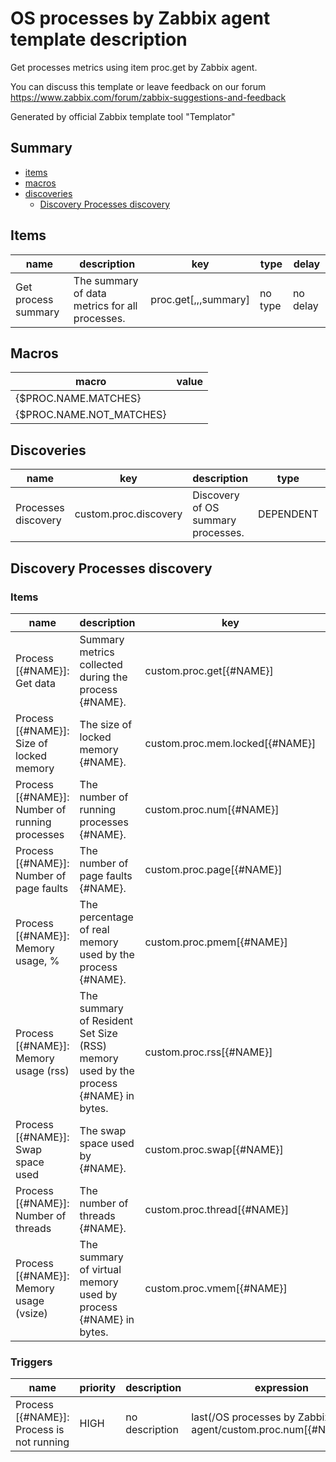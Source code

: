 # OS processes by Zabbix agent template description

Get processes metrics using item proc.get by Zabbix agent.

You can discuss this template or leave feedback on our forum https://www.zabbix.com/forum/zabbix-suggestions-and-feedback

Generated by official Zabbix template tool "Templator"

## Summary
* [items](#items)
* [macros](#macros)
* [discoveries](#discoveries)
  * [Discovery Processes discovery ](#discovery_processes_discovery)

<a name="items"></a>

## Items
| name | description | key | type | delay |
| ------------- |------------- |------------- |------------- |------------- |
| Get process summary | The summary of data metrics for all processes. | proc.get[,,,summary] | no type | no delay |


<a name="macros"></a>

## Macros
| macro | value |
| ------------- |------------- |
| {$PROC.NAME.MATCHES} | <CHANGE VALUE> |
| {$PROC.NAME.NOT_MATCHES} | <CHANGE VALUE> |


<a name="discoveries"></a>

## Discoveries
| name | key | description | type | lifetime | delay |
| ------------- |------------- |------------- |------------- |------------- |------------- |
| Processes discovery | custom.proc.discovery | Discovery of OS summary processes. | DEPENDENT | no lifetime | 0 |


<a name="discovery_processes_discovery"></a>

## Discovery Processes discovery

### Items

| name | description | key | type |
| ------------- |------------- |------------- |------------- |
| Process [{#NAME}]: Get data | Summary metrics collected during the process {#NAME}. | custom.proc.get[{#NAME}] | DEPENDENT |
| Process [{#NAME}]: Size of locked memory | The size of locked memory {#NAME}. | custom.proc.mem.locked[{#NAME}] | DEPENDENT |
| Process [{#NAME}]: Number of running processes | The number of running processes {#NAME}. | custom.proc.num[{#NAME}] | DEPENDENT |
| Process [{#NAME}]: Number of page faults | The number of page faults {#NAME}. | custom.proc.page[{#NAME}] | DEPENDENT |
| Process [{#NAME}]: Memory usage, % | The percentage of real memory used by the process {#NAME}. | custom.proc.pmem[{#NAME}] | DEPENDENT |
| Process [{#NAME}]: Memory usage (rss) | The summary of Resident Set Size (RSS) memory used by the process {#NAME} in bytes. | custom.proc.rss[{#NAME}] | DEPENDENT |
| Process [{#NAME}]: Swap space used | The swap space used by {#NAME}. | custom.proc.swap[{#NAME}] | DEPENDENT |
| Process [{#NAME}]: Number of threads | The number of threads {#NAME}. | custom.proc.thread[{#NAME}] | DEPENDENT |
| Process [{#NAME}]: Memory usage (vsize) | The summary of virtual memory used by process {#NAME} in bytes. | custom.proc.vmem[{#NAME}] | DEPENDENT |


### Triggers

| name | priority | description | expression | tags | url |
| ------------- |------------- |------------- |------------- |------------- |------------- |
| Process [{#NAME}]: Process is not running | HIGH | no description | last(/OS processes by Zabbix agent/custom.proc.num[{#NAME}])=0 | [{"tag": "scope", "value": "availability"}] | no url |

